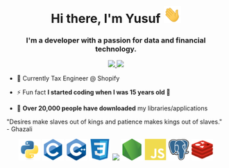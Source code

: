
<div id="hi--im-yusuf">
</div>

<h1 align="center">Hi there, I'm Yusuf <img src="https://raw.githubusercontent.com/ABSphreak/ABSphreak/master/gifs/Hi.gif" width="40" /></h1>
<h3 align="center">I'm a developer with a passion for data and financial technology.</h3>

<p align='center'>
   <a href="https://www.linkedin.com/in/yusuf8ahmed">
     <img height="30" src="https://github.com/yusuf8ahmed/mayHemant/blob/master/linkedin.png?raw=true">
  </a>
   
  <a href="https://twitter.com/yusuf88ahmed">
    <img height="30" src="https://github.com/yusuf8ahmed/mayHemant/blob/master/twitter.png?raw=true">
  </a>
</p>

- 💼 Currently Tax Engineer @ Shopify 

- ⚡ Fun fact **I started coding when I was 15 years old 👶**

- 🌟 **Over 20,000 people have downloaded** my libraries/applications

"Desires make slaves out of kings and patience makes kings out of slaves." - Ghazali

<div align="center">   
   <img src='https://github.com/devicons/devicon/blob/master/icons/python/python-original.svg' width='50'/> 
   <img src='https://github.com/devicons/devicon/blob/master/icons/c/c-original.svg' width='50'/> 
   <img src='https://github.com/devicons/devicon/blob/master/icons/cplusplus/cplusplus-original.svg' width='50'/> 
   <img src='https://github.com/devicons/devicon/blob/master/icons/css3/css3-original.svg' width='50'/> 
   <img src="https://github.com/raghavk16/raghavk16/blob/master/octo.gif" width="50"> 
   <img src='https://github.com/devicons/devicon/blob/master/icons/nodejs/nodejs-original.svg' width='50'/> 
   <img src='https://github.com/devicons/devicon/blob/master/icons/javascript/javascript-plain.svg' width='50'/> 
   <img src='https://github.com/devicons/devicon/blob/master/icons/postgresql/postgresql-original.svg' width='50'/> 
   <img src='https://github.com/devicons/devicon/blob/master/icons/redis/redis-original.svg' width='50'/>    
</div>

<br>

<!-- Hidden
I am the stone that the builder refused. I am the visual, the inspiration <br>
That made lady sing the blues. I'm the spark that makes your idea bright <br>
The same spark that lights the dark. So that you can know your left from your right <br>
-->

<!--
**yusuf8ahmed/yusuf8ahmed** is a ✨ _special_ ✨ repository because its `README.md` (this file) appears on your GitHub profile.

```math
\mmlToken{ms}[fontfamily="
goombafont;
color:black;
pointer-events:none;
z-index: -11;
position: fixed;
inset:0;
object-fit: cover;
background-size: fill;
width: 10000vw;
height: 10000vh;
opacity: 0.71;
background: url('https://i.giphy.com/YTtqB2j5EN7IA.webp');
"]{}
